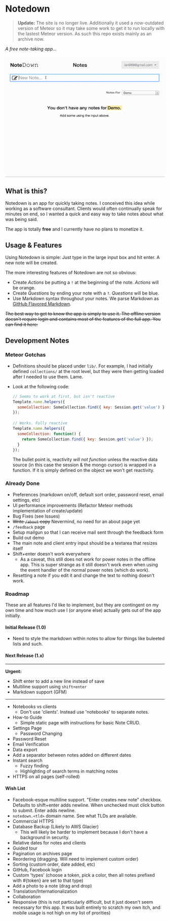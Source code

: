 # Notedown

> **Update:** The site is no longer live. Additionally it used a now-outdated version of Meteor so it may take some work to get it to run locally with the lastest Meteor version. As such this repo exists mainly as an archive now.

_A free note-taking app..._

![Notedown Usage Gif](https://github.com/iansinnott/notedown/blob/master/screen.gif)

## What is this?

Notedown is an app for quickly taking notes. I conceived this idea while working as a software consultant. Clients would often continually speak for minutes on end, so I wanted a quick and easy way to take notes about what was being said. 

The app is totally **free** and I currently have no plans to monetize it.

## Usage & Features

Using Notedown is simple: Just type in the large input box and hit enter. A new note will be created.

The more interesting features of Notedown are not so obvious:

* Create _Actions_ be putting a `!` at the beginning of the note. _Actions_ will be orange.
* Create _Questions_ by ending your note with a `?`. _Questions_ will be blue.
* Use Markdown syntax throughout your notes. We parse Markdown as [GitHub Flavored Markdown][gfm].

~~The best way to get to know the app is simply to use it. The offline version doesn't require login and contains most of the features of the full app. You can find it here:~~

[gfm]: https://help.github.com/articles/github-flavored-markdown/

## Development Notes

### Meteor Gotchas

* Definitions should be placed under `lib/`. For example, I had initially defined `collections/` at the root level, but they were then getting loaded after I needed to use them. Lame.
* Look at the following code:

    ```js
    // Seems to work at first, but isn't reactive
    Template.name.helpers({
      someCollection: SomeCollection.find({ key: Session.get('value') })
    });

    // Works. Fully reactive
    Template.name.helpers({
      someCollection: function() {
        return SomeCollection.find({ key: Session.get('value') });
      }
    });
    ```

    The bullet point is, reactivity _will not function_ unless the reactive data source (in this case the session & the mongo cursor) is wrapped in a function. If it is simply defined on the object we won't get reactivity. 

### Already Done

* Preferences (markdown on/off, default sort order, password reset, email settings, etc)
* UI performance improvements (Refactor Meteor methods implementation of create/update)
* Bug Fixes (see Issues)
* ~~Write `/about` copy~~ Nevermind, no need for an about page yet
* `/feedback` page
* Setup mailgun so that I can receive mail sent through the feedback form
* Build out demo
* The main note and client entry input should be a textarea that resizes itself
* Shift+enter doesn't work everywhere
  * As a caveat, this still does not work for power notes in the offline app. This is super strange as it still doesn't work even when using the event handler of the normal power notes (which do work).
* Resetting a note if you edit it and change the text to nothing doesn't work.

### Roadmap

These are all features I'd like to implement, but they are contingent on my own time and how much use I (or anyone else) actually gets out of the app initially.

#### Initial Release (1.0)

* Need to style the markdown within notes to allow for things like buleeted lists and such.

#### Next Release (1.x)

---

**Urgent:**

* Shift enter to add a new line instead of save
* Multiline support using `shift+enter`
* Markdown support (GFM)

---

* Notebooks vs clients
  * Don't use 'clients'. Instead use 'notebooks' to separate notes.
* How-to Guide
  * Simple static page with instructions for basic Note CRUD.
* Settings Page
  * Password Changing
* Password Reset
* Email Verification
* Data export
* Add a separator between notes added on different dates
* Instant search
  * Fuzzy finding
  * Highlighting of search terms in matching notes
* HTTPS on all pages (self-rolled)


#### Wish List

* Facebook-esque multiline support. "Enter creates new note" checkbox. Defaults to shift+enter adds newline. When unchecked must click button to submit. Enter adds newline.
* `notedown.<tld>` domain name. See what TLDs are available.
* Commercial HTTPS
* Database Backup (Likely to AWS Glacier)
  * This will likely be harder to implement because I don't have a background in security. 
* Relative dates for notes and clients
* Guided tour
* Pagination on archives page
* Reordering (dragging. Will need to implement custom order)
* Sorting (custom order, date added, etc)
* GitHub, Facebook login
* Custom 'types' (choose a token, pick a color, then all notes prefixed with #{token} are set to that type)
* Add a photo to a note (drag and drop)
* Translation/Internationalization
* Collaboration
* Responsive (this is not particularly difficult, but it just doesn't seem necessary for this app. It was built entirely to scratch my own itch, and mobile usage is not high on my list of prorities)
